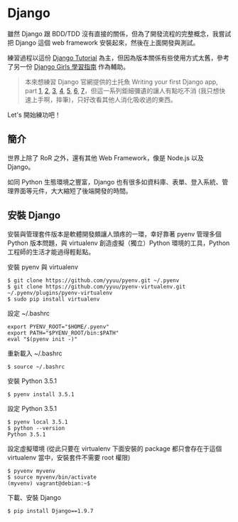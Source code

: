 # Django

雖然 Django 跟 BDD/TDD 沒有直接的關係，但為了開發流程的完整概念，我嘗試把 Django 這個 web framework 安裝起來，然後在上面開發與測試。

練習過程以這份 [Django Tutorial](http://daikeren.github.io/django_tutorial/) 為主，但因為版本關係有些使用方式太舊，參考了另一份 [Django Girls 學習指南](https://www.gitbook.com/book/djangogirlstaipei/django-girls-taipei-tutorial/details) 作為輔助。

> 本來想練習 Django 官網提供的土托魚 Writing your first Django app, part [1](https://docs.djangoproject.com/en/1.9/intro/tutorial01/), [2](https://docs.djangoproject.com/en/1.9/intro/tutorial02/), [3](https://docs.djangoproject.com/en/1.9/intro/tutorial03/), [4](https://docs.djangoproject.com/en/1.9/intro/tutorial04/), [5](https://docs.djangoproject.com/en/1.9/intro/tutorial05/), [6](https://docs.djangoproject.com/en/1.9/intro/tutorial06/), [7](https://docs.djangoproject.com/en/1.9/intro/tutorial07/)，但這一系列鉅細彌遺的讓人有點吃不消 (我只想快速上手啊，摔筆)，只好改看其他人消化吸收過的東西。

Let's 開始練功吧！

## 簡介

世界上除了 RoR 之外，還有其他 Web Framework，像是 Node.js 以及 Django。

如同 Python 生態環境之豐富，Django 也有很多如資料庫、表單、登入系統、管理界面等元件，大大縮短了後端開發的時間。

## 安裝 Django

安裝與管理套件版本是軟體開發頗讓人頭疼的一環，幸好靠著  pyenv 管理多個 Python 版本問題，與 virtualenv 創造虛擬（獨立）Python 環境的工具，Python 工程師的生活才能過得輕鬆點。

安裝 pyenv 與 virtualenv
```shell
$ git clone https://github.com/yyuu/pyenv.git ~/.pyenv
$ git clone https://github.com/yyuu/pyenv-virtualenv.git ~/.pyenv/plugins/pyenv-virtualenv
$ sudo pip install virtualenv
```

設定 ~/.bashrc
```
export PYENV_ROOT="$HOME/.pyenv"
export PATH="$PYENV_ROOT/bin:$PATH"
eval "$(pyenv init -)"
```

重新載入 ~/.bashrc
```shell
$ source ~/.bashrc
```

安裝 Python 3.5.1
```shell
$ pyenv install 3.5.1
```

設定 Python 3.5.1
```shell
$ pyenv local 3.5.1
$ python --version
Python 3.5.1
```

設定虛擬環境 (從此只要在 virtualenv 下面安裝的 package 都只會存在于這個 virtualenv 當中，安裝套件不需要 root 權限)
```shell
$ pyvenv myvenv
$ source myvenv/bin/activate
(myvenv) vagrant@debian:~$
```

下載、安裝 Django
```shell
$ pip install Django==1.9.7
```

